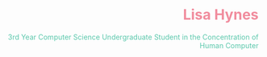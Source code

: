 <h1 style="color:#F18D9E; text-align:right;">Lisa Hynes</h1>
<p style="color:#5BC8AC; text-align:right;">3rd Year Computer Science Undergraduate Student in the Concentration of Human Computer 







